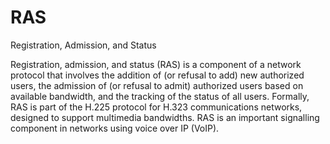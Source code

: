 # RAS


Registration, Admission, and Status

Registration, admission, and status (RAS) is a component of a network
protocol that involves the addition of (or refusal to add) new
authorized users, the admission of (or refusal to admit) authorized
users based on available bandwidth, and the tracking of the status of
all users. Formally, RAS is part of the H.225 protocol for H.323
communications networks, designed to support multimedia bandwidths. RAS
is an important signalling component in networks using voice over IP
(VoIP).

